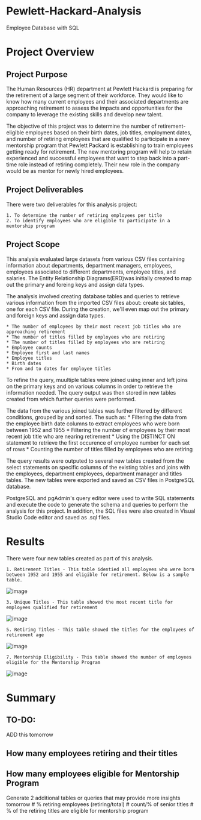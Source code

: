 # Pewlett-Hackard-Analysis
Employee Database with SQL

# Project Overview


## Project Purpose
The Human Resources (HR) department at Pewlett Hackard is preparing for the retirement of a large segment of their workforce. They would like to know how many current employees and their associated departments are approaching retirement to assess the impacts and opportunities for the company to leverage the existing skills and develop new talent.

The objective of this project was to determine the number of retirement-eligible employees based on their birth dates, job titles, employment dates, and number of retiring employees that are qualified to participate in a new mentorship program that Pewlett Packard is establishing to train employees getting ready for retirement. The new mentoring program will help to retain experienced and successful employees that want to step back into a part-time role instead of retiring completely. Their new role in the company would be as mentor for newly hired employees. 

## Project Deliverables
There were two deliverables for this analysis project:

    1. To determine the number of retiring employees per title
    2. To identify employees who are eligible to participate in a mentorship program

## Project Scope
This analysis evaluated large datasets from various CSV files containing information about departments, department managers, employees, employees associated to different departments, employee titles, and salaries. The Entity Relationship Diagrams(ERD)was initially created to map out the primary and foreing keys and assign data types.

The analysis involved creating database tables and queries to retrieve various information from the imported CSV files about:
    create six tables, one for each CSV file. During the creation, we'll even map out the primary and foreign keys and assign data types.
    
    
    * The number of employees by their most recent job titles who are approaching retirement
    * The number of titles filled by employees who are retiring
    * The number of titles filled by employees who are retiring
    * Employee counts
    * Employee first and last names
    * Employee titles
    * Birth dates 
    * From and to dates for employee titles

To refine the query, muultiple tables were joined using inner and left joins on the primary keys and on various columns in order to retrieve the information needed. The query output was then stored in new tables created from which further queries were performed.  

The data from the various joined tables was further filtered by different conditions, grouped by and sorted. The such as:
     * Filtering the data from the employee birth date columns to extract employees who were born between 1952 and 1955
     * Filtering the number of employees by their most recent job title who are nearing retirement
     * Using the DISTINCT ON statement to retrieve the first occurence of employee number for each set of rows
     * Counting the number of titles filled by employees who are retiring
     
The query results were outputed to several new tables created from the select statements on specific columns of the existing tables and joins with the employees, department employees, department manager and titles tables. The new tables were exported and saved as CSV files in PostgreSQL database.

PostgreSQL and pgAdmin's query editor were used to write SQL statements and execute the code to generate the schema and queries to perform the analysis for this project. In addition, the SQL files were also created in Visual Studio Code editor and saved as .sql files.

# Results
There were four new tables created as part of this analysis.


    1. Retirement Titles - This table identied all employees who were born between 1952 and 1955 and eligible for retirement. Below is a sample table.


![image](https://user-images.githubusercontent.com/80140082/116802294-8bc32280-aac6-11eb-82b5-952f3a1b9ead.png)

    3. Unique Titles - This table showed the most recent title for employees qualified for retirement


![image](https://user-images.githubusercontent.com/80140082/116802349-e78dab80-aac6-11eb-9078-e2f26d4f1940.png)



    5. Retiring Titles - This table showed the titles for the employees of retirement age
    

![image](https://user-images.githubusercontent.com/80140082/116802328-cdec6400-aac6-11eb-875d-3df3f3fa67b0.png)

    7. Mentorship Eligibility - This table showed the number of employees eligible for the Mentorship Program


![image](https://user-images.githubusercontent.com/80140082/116802356-f4aa9a80-aac6-11eb-8fca-87cc158fc727.png)


# Summary

## TO-DO:
ADD this tomorrow
## How many employees retiring and their titles
## How many employees eligible for Mentorship Program


Generate 2 additional tables or queries that may provide more insights tomorrow
    # % retiring employees (retiring/total)
    # count/% of senior titles
    # % of the retiring titles are eligible for mentorship program

       
